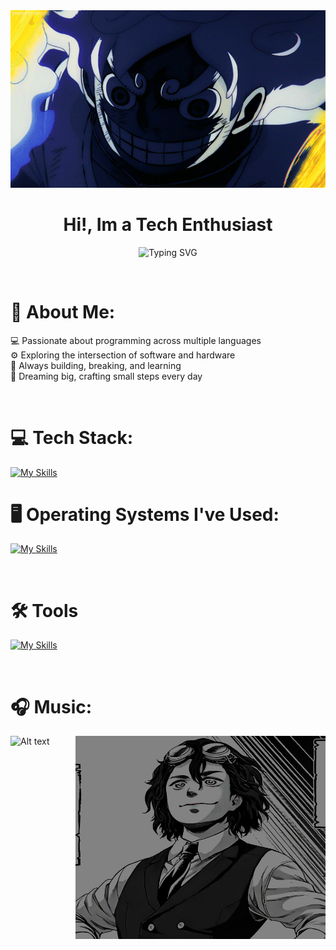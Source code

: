 

<!--
**Fahrzaa/Fahrzaa** is a ✨ _special_ ✨ repository because its `README.md` (this file) appears on your GitHub profile.

Here are some ideas to get you started:

- 🔭 I’m currently working on ...
- 🌱 I’m currently learning ...
- 👯 I’m looking to collaborate on ...
- 🤔 I’m looking for help with ...
- 💬 Ask me about ...
- 📫 How to reach me: ...
- 😄 Pronouns: ...
- ⚡ Fun fact: ...
 - 🌱 I’m currently learning [**Laravel**](https://youtube.com)
 asdadsa
-->

<div align="center">
  <img src="lib/image/2.gif" width="700" />
</div>

<h1 align="center">Hi!, Im a Tech Enthusiast</h1>

<p align="center">
  <img src="https://readme-typing-svg.demolab.com?font=Fira+Code&pause=1000&color=F7C52D&center=true&vCenter=true&width=600&lines=Welcome+to+my+GitHub;I+am+Fahreza+Ft%2C+aka+Kafka;Exploring+Code+%26+Hardware;Keep+Building+Keep+Learning" alt="Typing SVG" />
</p>


<br>


# 💫 About Me:
💻 Passionate about programming across multiple languages  <br>⚙️ Exploring the intersection of software and hardware  <br>🚀 Always building, breaking, and learning  <br>🌌 Dreaming big, crafting small steps every day

<br>

# 💻 Tech Stack:
[![My Skills](https://skillicons.dev/icons?i=js,html,css,python,bash,laravel,react&perline=4)](https://skillicons.dev)
<br>

# 🖥️ Operating Systems I've Used:
[![My Skills](https://skillicons.dev/icons?i=kali,windows,ubuntu,arch&perline=3)](https://skillicons.dev)

<br>

# 🛠️ Tools 
[![My Skills](https://skillicons.dev/icons?i=visualstudio,swift&perline=3)](https://skillicons.dev)


<br>

# 🎧 Music:
![Alt text](https://spotify-recently-played-readme.vercel.app/api?user=31ulmvyiuzfd7cvxyhsh626ppqk4&unique={true|1|on|yes})  <img src="lib/image/e33bc84d2d8dc25e1492ec55adf8e81b.jpg" width="400" height="325" align="right"/>



